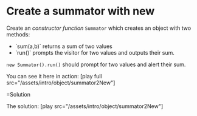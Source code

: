 
# Create a summator with new 

Create an <i>constructor function</i> `Summator` which creates an object with two methods: 
<ul>
<li>`sum(a,b)` returns a sum of two values</li>
<li>`run()` prompts the visitor for two values and outputs their sum.</li>
</ul>

`new Summator().run()` should prompt for two values and alert their sum. 

You can see it here in action: [play full src="/assets/intro/object/summator2New"]




=Solution

The solution: [play src="/assets/intro/object/summator2New"]



